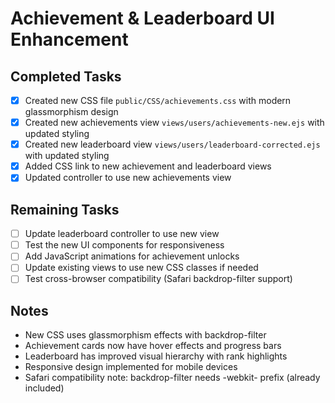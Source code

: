 # Achievement & Leaderboard UI Enhancement

## Completed Tasks
- [x] Created new CSS file `public/CSS/achievements.css` with modern glassmorphism design
- [x] Created new achievements view `views/users/achievements-new.ejs` with updated styling
- [x] Created new leaderboard view `views/users/leaderboard-corrected.ejs` with updated styling
- [x] Added CSS link to new achievement and leaderboard views
- [x] Updated controller to use new achievements view

## Remaining Tasks
- [ ] Update leaderboard controller to use new view
- [ ] Test the new UI components for responsiveness
- [ ] Add JavaScript animations for achievement unlocks
- [ ] Update existing views to use new CSS classes if needed
- [ ] Test cross-browser compatibility (Safari backdrop-filter support)

## Notes
- New CSS uses glassmorphism effects with backdrop-filter
- Achievement cards now have hover effects and progress bars
- Leaderboard has improved visual hierarchy with rank highlights
- Responsive design implemented for mobile devices
- Safari compatibility note: backdrop-filter needs -webkit- prefix (already included)
